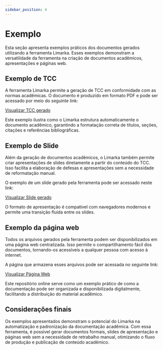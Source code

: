 ```yaml
---
sidebar_position: 4
---
```


# Exemplo

Esta seção apresenta exemplos práticos dos documentos gerados utilizando a ferramenta Limarka. Esses exemplos demonstram a versatilidade da ferramenta na criação de documentos acadêmicos, apresentações e páginas web.

## Exemplo de TCC

A ferramenta Limarka permite a geração de TCC em conformidade com as normas acadêmicas. O documento é produzido em formato PDF e pode ser acessado por meio do seguinte link:

[Visualizar TCC gerado](https://reinanhs.github.io/limarka-template-tcc/assets/files/titulo-do-trabalho.pdf)

Este exemplo ilustra como o Limarka estrutura automaticamente o documento acadêmico, garantindo a formatação correta de títulos, seções, citações e referências bibliográficas.

## Exemplo de Slide

Além da geração de documentos acadêmicos, o Limarka também permite criar apresentações de slides diretamente a partir do conteúdo do TCC. Isso facilita a elaboração de defesas e apresentações sem a necessidade de reformatação manual.

O exemplo de um slide gerado pela ferramenta pode ser acessado neste link:

[Visualizar Slide gerado](https://reinanhs.github.io/limarka-template-tcc/slide)

O formato de apresentação é compatível com navegadores modernos e permite uma transição fluida entre os slides.

## Exemplo da página web

Todos os arquivos gerados pela ferramenta podem ser disponibilizados em uma página web centralizada. Isso permite o compartilhamento fácil dos documentos, tornando-os acessíveis a qualquer pessoa com acesso à internet.

A página que armazena esses arquivos pode ser acessada no seguinte link:

[Visualizar Página Web](https://reinanhs.github.io/limarka-template-tcc/)

Este repositório online serve como um exemplo prático de como a documentação pode ser organizada e disponibilizada digitalmente, facilitando a distribuição do material acadêmico.

## Considerações finais

Os exemplos apresentados demonstram o potencial do Limarka na automatização e padronização da documentação acadêmica. Com essa ferramenta, é possível gerar documentos formais, slides de apresentação e páginas web sem a necessidade de retrabalho manual, otimizando o fluxo de produção e publicação de conteúdo acadêmico.

